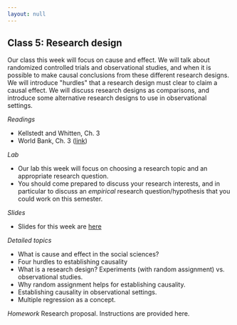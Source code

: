 ```yaml
---
layout: null
---
```

## Class 5: Research design

Our class this week will focus on cause and effect.  We will talk about randomized controlled trials and observational studies, and when it is possible to make causal conclusions from these different research designs.  We will introduce "hurdles" that a research design must clear to claim a causal effect.  We will discuss research designs as comparisons, and introduce some alternative research designs to use in observational settings.

*Readings*
- Kellstedt and Whitten, Ch. 3
- World Bank, Ch. 3 ([link](http://documents.worldbank.org/curated/en/698441474029568469/pdf/108270-PUB-Box396299B-PUBLIC-PUBDATE-9-13-16.pdf))

*Lab*
- Our lab this week will focus on choosing a research topic and an appropriate research question.
- You should come prepared to discuss your research interests, and in particular to discuss an *empirical* research question/hypothesis that you could work on this semester.

*Slides*
- Slides for this week are [here](https://github.com/nicrivers/uo_api_6319/blob/raw/class5.pdf)

*Detailed topics*
- What is cause and effect in the social sciences?
- Four hurdles to establishing causality
- What is a research design? Experiments (with random assignment) vs. observational studies.
- Why random assignment helps for establishing causality.
- Establishing causality in observational settings.
- Multiple regression as a concept.

*Homework*
Research proposal.  Instructions are provided here.

